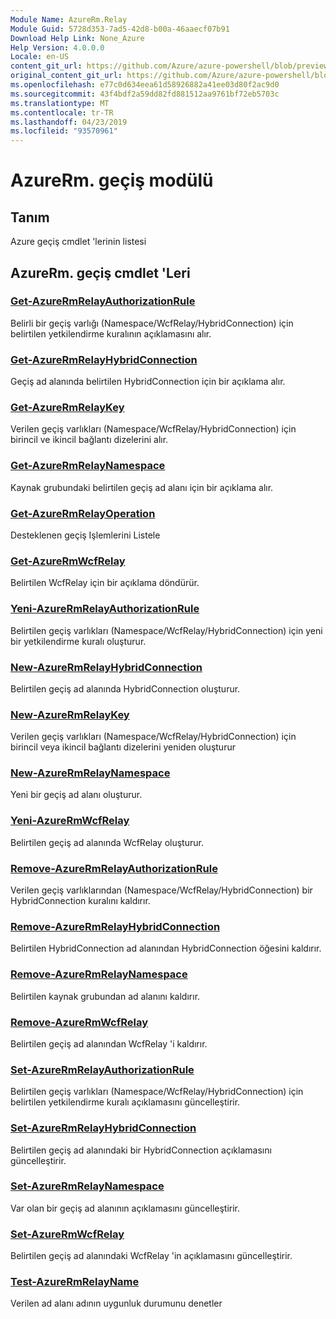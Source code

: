 ```yaml
---
Module Name: AzureRm.Relay
Module Guid: 5728d353-7ad5-42d8-b00a-46aaecf07b91
Download Help Link: None_Azure
Help Version: 4.0.0.0
Locale: en-US
content_git_url: https://github.com/Azure/azure-powershell/blob/preview/src/ResourceManager/Relay/Commands.Relay/help/AzureRM.Relay.md
original_content_git_url: https://github.com/Azure/azure-powershell/blob/preview/src/ResourceManager/Relay/Commands.Relay/help/AzureRM.Relay.md
ms.openlocfilehash: e77c0d634eea61d58926882a41ee03d80f2ac9d0
ms.sourcegitcommit: 43f4bdf2a59dd82fd881512aa9761bf72eb5703c
ms.translationtype: MT
ms.contentlocale: tr-TR
ms.lasthandoff: 04/23/2019
ms.locfileid: "93570961"
---
```

# AzureRm. geçiş modülü
## Tanım
Azure geçiş cmdlet 'lerinin listesi

## AzureRm. geçiş cmdlet 'Leri
### [Get-AzureRmRelayAuthorizationRule](Get-AzureRmRelayAuthorizationRule.md)
Belirli bir geçiş varlığı (Namespace/WcfRelay/HybridConnection) için belirtilen yetkilendirme kuralının açıklamasını alır.

### [Get-AzureRmRelayHybridConnection](Get-AzureRmRelayHybridConnection.md)
Geçiş ad alanında belirtilen HybridConnection için bir açıklama alır.

### [Get-AzureRmRelayKey](Get-AzureRmRelayKey.md)
Verilen geçiş varlıkları (Namespace/WcfRelay/HybridConnection) için birincil ve ikincil bağlantı dizelerini alır.

### [Get-AzureRmRelayNamespace](Get-AzureRmRelayNamespace.md)
Kaynak grubundaki belirtilen geçiş ad alanı için bir açıklama alır.

### [Get-AzureRmRelayOperation](Get-AzureRmRelayOperation.md)
Desteklenen geçiş Işlemlerini Listele

### [Get-AzureRmWcfRelay](Get-AzureRmWcfRelay.md)
Belirtilen WcfRelay için bir açıklama döndürür.

### [Yeni-AzureRmRelayAuthorizationRule](New-AzureRmRelayAuthorizationRule.md)
Belirtilen geçiş varlıkları (Namespace/WcfRelay/HybridConnection) için yeni bir yetkilendirme kuralı oluşturur.

### [New-AzureRmRelayHybridConnection](New-AzureRmRelayHybridConnection.md)
Belirtilen geçiş ad alanında HybridConnection oluşturur.

### [New-AzureRmRelayKey](New-AzureRmRelayKey.md)
Verilen geçiş varlıkları (Namespace/WcfRelay/HybridConnection) için birincil veya ikincil bağlantı dizelerini yeniden oluşturur

### [New-AzureRmRelayNamespace](New-AzureRmRelayNamespace.md)
Yeni bir geçiş ad alanı oluşturur.

### [Yeni-AzureRmWcfRelay](New-AzureRmWcfRelay.md)
Belirtilen geçiş ad alanında WcfRelay oluşturur.

### [Remove-AzureRmRelayAuthorizationRule](Remove-AzureRmRelayAuthorizationRule.md)
Verilen geçiş varlıklarından (Namespace/WcfRelay/HybridConnection) bir HybridConnection kuralını kaldırır.

### [Remove-AzureRmRelayHybridConnection](Remove-AzureRmRelayHybridConnection.md)
Belirtilen HybridConnection ad alanından HybridConnection öğesini kaldırır.

### [Remove-AzureRmRelayNamespace](Remove-AzureRmRelayNamespace.md)
Belirtilen kaynak grubundan ad alanını kaldırır. 

### [Remove-AzureRmWcfRelay](Remove-AzureRmWcfRelay.md)
Belirtilen geçiş ad alanından WcfRelay 'i kaldırır.

### [Set-AzureRmRelayAuthorizationRule](Set-AzureRmRelayAuthorizationRule.md)
Belirtilen geçiş varlıkları (Namespace/WcfRelay/HybridConnection) için belirtilen yetkilendirme kuralı açıklamasını güncelleştirir.

### [Set-AzureRmRelayHybridConnection](Set-AzureRmRelayHybridConnection.md)
Belirtilen geçiş ad alanındaki bir HybridConnection açıklamasını güncelleştirir.

### [Set-AzureRmRelayNamespace](Set-AzureRmRelayNamespace.md)
Var olan bir geçiş ad alanının açıklamasını güncelleştirir.

### [Set-AzureRmWcfRelay](Set-AzureRmWcfRelay.md)
Belirtilen geçiş ad alanındaki WcfRelay 'in açıklamasını güncelleştirir.

### [Test-AzureRmRelayName](Test-AzureRmRelayName.md)
Verilen ad alanı adının uygunluk durumunu denetler

